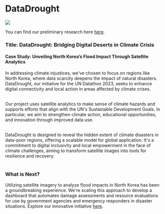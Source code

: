 # DataDrought

![](https://github.com/gigisung0503/north_korea_datadrought/blob/main/north_korea_huirong.gif)

You can find our preliminary research here [here](https://arcg.is/0fmyT1).


### Title: DataDrought: Bridging Digital Deserts in Climate Crisis
#### Case Study: Unveiling North Korea’s Flood Impact Through Satellite Analytics 

In addressing climate injustices, we've chosen to focus on regions like North Korea, where data scarcity deepens the impact of natural disasters. DataDrought, our initiative for the UN Datathon 2023, seeks to enhance digital connectivity and local action in areas affected by climate crises.</br></br>

Our project uses satellite analytics to make sense of climate hazards and supports efforts that align with the UN's Sustainable Development Goals. In particular, we aim to strengthen climate action, educational opportunities, and innovation through improved data use.</br></br>

DataDrought is designed to reveal the hidden extent of climate disasters in data-poor regions, offering a scalable model for global application. It's a commitment to digital inclusivity and local empowerment in the face of climate challenges, aiming to transform satellite images into tools for resilience and recovery.</br></br>

### What is Next?

Utilizing satellite imagery to analyze flood impacts in North Korea has been a groundbreaking experience. We're scaling this approach to develop a dashboard that automates damage assessments and resource evaluations for use by government agencies and emergency responders in disaster situations. Explore our innovative initiative [here](https://github.com/gigisung0503/post_disaster.git).
